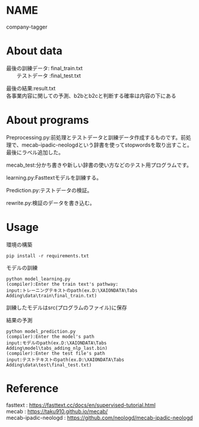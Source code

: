 # NAME
company-tagger
 
# About data
 
最後の訓練データ: final_train.txt  
　　テストデータ :final_test.txt

最後の結果:result.txt  
各事業内容に関しての予測、b2bとb2cと判断する確率は内容の下にある

 
# About programs
Preprocessing.py:前処理とテストデータと訓練データ作成するものです。前処理で、mecab-ipadic-neologdという辞書を使ってstopwordsを取り出すこと。最後にラベル追加した。

mecab_test:分かち書きや新しい辞書の使い方などのテスト用プログラムです。

learning.py:Fasttextモデルを訓練する。

Prediction.py:テストデータの検証。

rewrite.py:検証のデータを書き込む。
# Usage
環境の構築
```
pip install -r requirements.txt
```

モデルの訓練
```
python model_learning.py
(compiler):Enter the train text's pathway:
input:トレーニングテキストのpath(ex.D:\XAIONDATA\Tabs Adding\data\train\final_train.txt)
```
訓練したモデルはsrc(プログラムのファイル)に保存

結果の予測
```
python model_prediction.py
(compiler):Enter the model's path
input:モデルのpath(ex.D:\XAIONDATA\Tabs Adding\model\tabs_adding_nlp_last.bin)
(compiler):Enter the test file's path
input:テストテキストのpath(ex.D:\XAIONDATA\Tabs Adding\data\test\final_test.txt)
```
 
# Reference

fasttext  : https://fasttext.cc/docs/en/supervised-tutorial.html  
mecab : https://taku910.github.io/mecab/  
mecab-ipadic-neologd : https://github.com/neologd/mecab-ipadic-neologd  
 